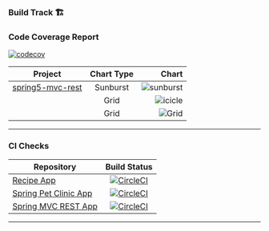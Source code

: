 ### Build Track 🏗️

### Code Coverage Report

[![codecov](https://codecov.io/gh/nooobcoder/SpringTutorials/branch/master/graph/badge.svg?token=S0WVYXE3IC)](https://codecov.io/gh/nooobcoder/SpringTutorials)

| Project        | Chart Type           | Chart  |
| ------------- |:-------------:| -----:|
| [spring5-mvc-rest](./spring5-mvc-rest)      | Sunburst | ![sunburst](https://codecov.io/gh/nooobcoder/SpringTutorials/commit/2a08524157d49de7d3f7e867767b478543677cb2/graphs/sunburst.svg) |
|     | Grid      | ![icicle](https://codecov.io/gh/nooobcoder/SpringTutorials/commit/2a08524157d49de7d3f7e867767b478543677cb2/graphs/icicle.svg) |
| | Grid     |  ![Grid](https://codecov.io/gh/nooobcoder/SpringTutorials/commit/2a08524157d49de7d3f7e867767b478543677cb2/graphs/tree.svg) |

---

### CI Checks

| Repository   |  Build Status  |  
|----------|:-------------:|
| [Recipe App](./recipefinder) |  [![CircleCI](https://circleci.com/gh/nooobcoder/SpringTutorials/tree/master.svg?style=svg)](https://circleci.com/gh/nooobcoder/SpringTutorials/tree/master) |
| [Spring Pet Clinic App](./recipefinder) |  [![CircleCI](https://circleci.com/gh/nooobcoder/SpringTutorials/tree/master.svg?style=svg)](https://circleci.com/gh/nooobcoder/SpringTutorials/tree/master) |
| [Spring MVC REST App](./recipefinder) |  [![CircleCI](https://circleci.com/gh/nooobcoder/SpringTutorials/tree/master.svg?style=svg)](https://circleci.com/gh/nooobcoder/SpringTutorials/tree/master) |

---